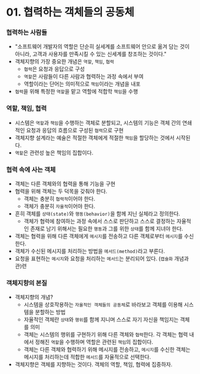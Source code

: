 # 01. 협력하는 객체들의 공동체

### 협력하는 사람들

* "소프트웨어 개발자의 역할은 단순히 실세계를 소프트웨어 안으로 옮겨 담는 것이 아니라, 고객과 사용자를 만족시킬 수 있는 신세계를 창조하는 것이다."
* 객체지향의 가장 중요한 개념은 `역할`, `책임`, `협력`
  * `협력`은 요청과 응답으로 구성
  * `역할`은 사람들이 다른 사람과 협력하는 과정 속에서 부여
  * 역할이라는 단어는 의미적으로 `책임`이라는 개념을 내포
* `협력`을 위해 특정한 `역할`을 맡고 역할에 적합학 `책임`을 수행

### 역할, 책임, 협력

* 시스템은 `역할`과 `책임`을 수행하는 객체로 분할되고, 시스템의 기능은 객체 간의 연쇄적인 요청과 응답의 흐름으로 구성된 `협력`으로 구현
* 객체지향 설계라는 예술은 적절한 객체에게 적절한 `책임`을 할당하는 것에서 시작된다.
* `역할`은 관련성 높은 책임의 집합이다.

### 협력 속에 사는 객체

* 객체는 다른 객체와의 협력을 통해 기능을 구현
* 협력을 위해 객체는 두 덕목을 갖춰야 한다. 
  * 객체는 충분히 `협력적`이어야 한다.
  * 객체가 충분히 `자율적`이어야 한다.
* 흔히 객체를 `상태(state)`와 `행동(behavior)`을 함께 지닌 실체라고 정의한다.
  * 객체가 협력에 참여하는 과정 속에서 스스로 판단하고 스스로 결정하는 자율적인 존재로 남기 위해서는 필요한 `행동`과 그를 위한 `상태`를 함께 지녀야 한다.
* 객체는 협력을 위해 다른 객체에게 `메시지`를 전송하고 다른 객체로부터 `메시지`를 수신한다.
* 객체가 수신된 메시지를 처리하는 방법을 `메서드(method)`라고 부른다.
* 요청을 표현하는 `메시지`와 요청을 처리하는 `메서드`는 분리되어 있다. (`캡슐화` 개념과 관)련

### 객체지향의 본질

* 객체지향의 개념?
  * 시스템을 상호작용하는 `자율적인 객체들의 공동체`로 바라보고 객체를 이용해 시스템을 분할하는 방법
  * 자율적인 객체란 `상태`와 `행위`를 함께 지니며 스스로 자기 자신을 책임지는 객체를 의미
  * 객체는 시스템의 행위를 구현하기 위해 다른 객체와 `협력`한다. 각 객체는 협력 내에서 정해진 `역할`을 수행하며 역할은 관련된 `책임`의 집합이다.
  * 객체는 다른 객체와 협력하기 위해 메시지를 전송하고, `메시지`를 수신한 객체는 메시지를 처리하는데 적합한 `메서드`를 자율적으로 선택한다.
* 객체지향은 객체를 지향하는 것이다. 객체의 역할, 책임, 협력에 집중하자.
